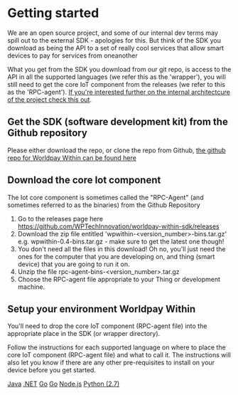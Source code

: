 # Getting started

  We are an open source project, and some of our internal dev terms may spill out to the external SDK - apologies for this. But think of the SDK you download as being the API to a set of really cool services that allow smart devices to pay for services from oneanother

  What you get from the SDK you download from our git repo, is access to the API in all the supported languages (we refer this as the 'wrapper'), you will still need to get the core IoT component from the releases (we refer to this as the 'RPC-agent'). <a href="internal-structure.html">If you're interested further on the internal architectcure of the project check this out</a>.


## Get the SDK (software development kit) from the Github repository
  Please either download the repo, or clone the repo from Github, <a href="https://github.com/WPTechInnovation/worldpay-within-sdk">the github repo for Worldpay Within can be found here</a>

## Download the core Iot component

  The Iot core component is sometimes called the "RPC-Agent" (and sometimes referred to as the binaries) from the Github Repository

  1. Go to the releases page here <a href="https://github.com/WPTechInnovation/worldpay-within-sdk/releases">https://github.com/WPTechInnovation/worldpay-within-sdk/releases</a>
  2. Download the zip file entitled 'wpwithin-&lt;version_number&gt;-bins.tar.gz' e.g. wpwithin-0.4-bins.tar.gz - make sure to get the latest one though!
  3. You don't need all the files in this download! Oh no, you'll just need the ones for the computer that you are developing on, and thing (smart device) that you are going to run it on.
  4. Unzip the file rpc-agent-bins-&lt;version_number&gt;.tar.gz
  5. Choose the RPC-agent file appropriate to your Thing or development machine.

## Setup your environment Worldpay Within
  You'll need to drop the core IoT component (RPC-agent file) into the appropriate place in the SDK (or wrapper directory).

  Follow the instructions for each supported language on where to place the core IoT component (RPC-agent file) and what to call it. The instructions will also let you know if there are any other pre-requisites to install on your device before you get started.


<a class="md-button" href="https://github.com/WPTechInnovation/worldpay-within-sdk/tree/master/wrappers/java">Java</a>
<a class="md-button" href="dotnet.html">.NET</a>
<a class="md-button" href="getting-started-with-go.html">Go</a>
<a class="md-button" href="getting-started-with-go.html">Go</a>
<a class="md-button" href="nodejs.html">Node.js</a>
<a class="md-button" href="python27.html">Python (2.7)</a>
